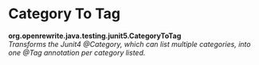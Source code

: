 # Category To Tag

**org.openrewrite.java.testing.junit5.CategoryToTag**  
_Transforms the Junit4 @Category, which can list multiple categories, into one @Tag annotation per category listed._

